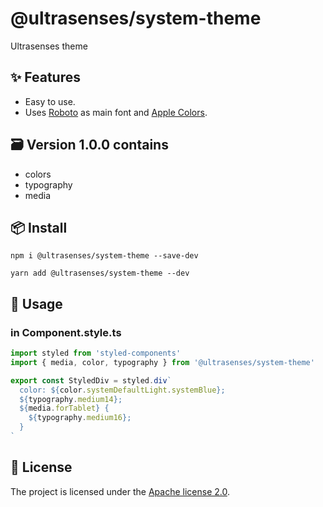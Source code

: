 # @ultrasenses/system-theme

Ultrasenses theme

## ✨ Features

- Easy to use.
- Uses [Roboto](https://fonts.google.com/specimen/Roboto) as main font and [Apple Colors](https://developer.apple.com/design/human-interface-guidelines/ios/visual-design/color/).

## 🗃️ Version 1.0.0 contains

- colors
- typography
- media

## 📦 Install

```
npm i @ultrasenses/system-theme --save-dev
```

```
yarn add @ultrasenses/system-theme --dev
```

## 🔨 Usage

### in Component.style.ts

```typescript
import styled from 'styled-components'
import { media, color, typography } from '@ultrasenses/system-theme'

export const StyledDiv = styled.div`
  color: ${color.systemDefaultLight.systemBlue};
  ${typography.medium14};
  ${media.forTablet} {
    ${typography.medium16};
  }
`
```

## 📄 License

The project is licensed under the [Apache license 2.0](https://github.com/ultrasenses/ultrasenses-ui/blob/main/LICENSE).
